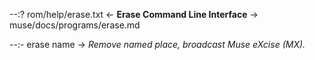 --:? rom/help/erase.txt <- **Erase Command Line Interface** -> muse/docs/programs/erase.md    

--:- erase name -> _Remove named place, broadcast Muse eXcise (MX)._  